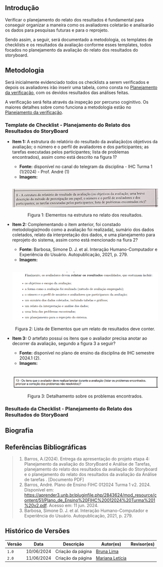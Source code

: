 ## Introdução
Verificar o planejamento do relato dos resultados é fundamental para conseguir organizar a maneira como os avaliadores coletarão e analisarão os dados para pesquisas futuras e para o reprojeto. 

Sendo assim, a seguir, será documentado a metodologia, os templates de checklists e os resultados da avaliação conforme esses templates, todos focados no planejamento da avaliação do relato dos resultados do storyboard.

## Metodologia
Será inicialmente evidenciado todos os checklists a serem verificados e depois os avaliadores irão inserir uma tabela, como consta no [Planejamento da verificação](../../../planejamento_verificacao.md), com os devidos resultados das análises feitas. 

A verificação será feita através da inspeção por percurso coginitivo. Os maiores detalhes sobre como funciona a metodologia estão no [Planejamento da verificação](../../../planejamento_verificacao.md).

### Template de Checklist - Planejamento do Relato dos Resultados do StoryBoard

- **Item 1:** A estrutura do relatório do resultado da avaliação(os objetivos da avaliação;  o número e o perfil de avaliadores e dos participantes; as tarefas executadas pelos participantes; lista de problemas encontrados), assim como está descrito na figura 1?
    - **Fonte:**  disponível no canal do telegram da disciplina - IHC Turma 1 (1/2024) - Prof. André (1)
    - **Imagem:**
    <br>

    <center>

    ![](img/storyboard_img_1.png)

    </center>

    <p style="text-align: center">Figura 1: Elementos na estrutura no relato dos resultados.</p>

- **Item 2:** Complementando o item anterior, foi constado metodologia(modo como a avaliação foi realizada), sumário dos dados coletados, relato da interpretação dos dados, e uma planejamento para reprojeto do sistema, assim como está mencionado na fiura 2?
    - **Fonte:**  Barbosa, Simone D. J. et al. Interação Humano-Computador e Experiência do Usuário. Autopublicação, 2021, p. 279.
    - **Imagem:**
    <br>

    <center>

    ![](img/storyboard_img_2.png)

    </center>

    <p style="text-align: center"> Figura 2: Lista de Elementos que um relato de resultados deve conter.</p>

- **Item 3:** O artefato possui os itens que o avaliador precisa anotar ao decorrer da avaliação, segundo a figura 3 a seguir?
    - **Fonte:**  disponível no plano de ensino da disciplina de IHC semestre 2024.1 (2).
    - **Imagem:**
    <br>

    <center>

    ![](img/storyboard_img_3.png)

    </center>

    <p style="text-align: center">Figura 3: Detalhamento sobre os problemas encontrados.</p>

### Resultado da Checklist - Planejamento do Relato dos Resultados do StoryBoard

## Biografia


## Referências Bibliográficas
> 1. Barros, A.(2024). Entrega da apresentação do projeto etapa 4: Planejamento da avaliação do StoryBoard e Análise de Tarefas, planejamento do relato dos resultados da avaliação do Storyboard e o planejamento do relato dos resultados da avaliação da Análise de tarefas . [Documento PDF]
> 2. Barros, André. Plano de Ensino FIHC 012024 Turma 1 v2. 2024. Disponível em: https://aprender3.unb.br/pluginfile.php/2843624/mod_resource/content/51/Plano_de_Ensino%20FIHC%20012024%20Turma%201%20v2.pdf. Acesso em: 11 jun. 2024.
> 3. Barbosa, Simone D. J. et al. Interação Humano-Computador e Experiência do Usuário. Autopublicação, 2021, p. 279.

## Histórico de Versões

| Versão |    Data    | Descrição                                 | Autor(es)                                       | Revisor(es)                                    |
| ------ | :--------: | ----------------------------------------- | ----------------------------------------------- | ---------------------------------------------- |
| `1.0`   | 10/06/2024 | Criação da página                         | [Bruna Lima](https://github.com/libruna) |   |
| `2.0`   | 11/06/2024 | Criação da página                         | [Mariana Letícia](https://github.com/Marianannn) |   |